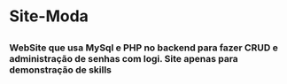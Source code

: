 # Site-Moda
##
### WebSite que usa MySql e PHP no backend para fazer CRUD e administração de senhas com logi. Site apenas para demonstração de skills